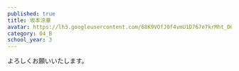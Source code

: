 ```yaml
---
published: true
title: 坂本涼華
avatar: https://lh3.googleusercontent.com/68K9VOfJ0f4vmU1D767e7krMht_DQZ11YPa2SP4G7pkdcqkrhjwmSS5BCEeBoFLYcBfavDd8kLhDHw56SUyp0ngJcsiAliZvfaRhE-8UVobnMGia4bKzA_WxhDQr3Qz44YYX0hX1sTvvGSpO-PR5s4xjpOWRHu59Zf8rXEUE5q6CLiIZQ_X9G61Qubpn6FmVRthBDnFQloy3Ro-Yt5r0rkbX47M7vQIUEEcpu1onMrLA8lgIx3lL3Cv__zTmoj0F-d6e6OP2CPWmCM4i86MJ-mDq8meYXenm-ypE68r2tX8wdDATLUrlWg86H1fQWpWECk6WUTcavWsFZ_Zgq89seAK4ks15BQnoVBRpu2A_I-ePbSHGLt8eqEK_ouooif4N3L2Ty-1w7MVYgnQLIzQ38-0FtnVhUA41q02OHBzyRhGl7-PMUgq5RVVoqC76hoTpVuHQo17xxIBjwpg2YCi9YrTVfMunJizz1wvtXjjRoMNIBLlhdjdFW2eAqI3AJK9ccqA60ZLFpoiUw9vfrqrAb00e63DL-G4shlPvzjutEJZ1ZbgK3euDjXgHwuk5Rf6LMMPzV1Vaf2WRpeKT0MPyyMw6fZT1Y9Dfx1sIjcP9d38qkIQuywZ3SlCgRmB1LUuC1H-DXnkH6V1ecTkH1tvKwUzvpX14ludqUajf3z1_INhj8soWP5YC0CyWd5k=w438-h509-no
category: 04_B
school_year: 3
---
```

よろしくお願いいたします。